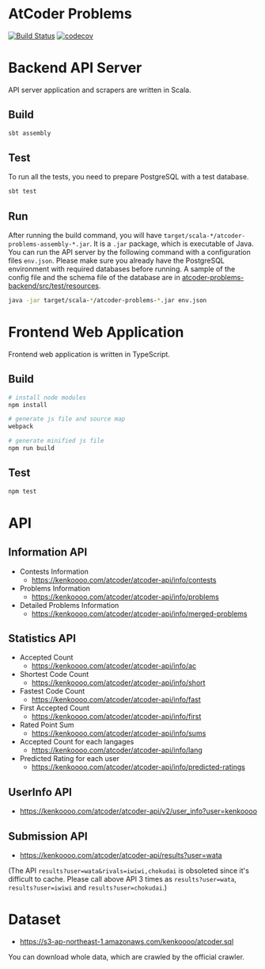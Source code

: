 # AtCoder Problems

[![Build Status](https://travis-ci.org/kenkoooo/AtCoderProblems.svg?branch=master)](https://travis-ci.org/kenkoooo/AtCoderProblems)
[![codecov](https://codecov.io/gh/kenkoooo/AtCoderProblems/branch/master/graph/badge.svg)](https://codecov.io/gh/kenkoooo/AtCoderProblems)

# Backend API Server

API server application and scrapers are written in Scala.

## Build

```bash
sbt assembly
```

## Test
To run all the tests, you need to prepare PostgreSQL with a test database.

```bash
sbt test
```

## Run 
After running the build command, you will have `target/scala-*/atcoder-problems-assembly-*.jar`. It is a `.jar` package, which is executable of Java. You can run the API server by the following command with a configuration files `env.json`. Please make sure you already have the PostgreSQL environment with required databases before running.
A sample of the config file and the schema file of the database are in [atcoder-problems-backend/src/test/resources](https://github.com/kenkoooo/AtCoderProblems/tree/master/atcoder-problems-backend/src/test/resources).
```bash
java -jar target/scala-*/atcoder-problems-*.jar env.json
```

# Frontend Web Application

Frontend web application is written in TypeScript.

## Build

```bash
# install node modules
npm install

# generate js file and source map
webpack

# generate minified js file
npm run build
```

## Test

```bash
npm test
```

# API

## Information API

- Contests Information
  - https://kenkoooo.com/atcoder/atcoder-api/info/contests
- Problems Information
  - https://kenkoooo.com/atcoder/atcoder-api/info/problems
- Detailed Problems Information
  - https://kenkoooo.com/atcoder/atcoder-api/info/merged-problems

## Statistics API

- Accepted Count
  - https://kenkoooo.com/atcoder/atcoder-api/info/ac
- Shortest Code Count
  - https://kenkoooo.com/atcoder/atcoder-api/info/short
- Fastest Code Count
  - https://kenkoooo.com/atcoder/atcoder-api/info/fast
- First Accepted Count
  - https://kenkoooo.com/atcoder/atcoder-api/info/first
- Rated Point Sum
  - https://kenkoooo.com/atcoder/atcoder-api/info/sums
- Accepted Count for each langages
  - https://kenkoooo.com/atcoder/atcoder-api/info/lang
- Predicted Rating for each user
  - https://kenkoooo.com/atcoder/atcoder-api/info/predicted-ratings

## UserInfo API
- https://kenkoooo.com/atcoder/atcoder-api/v2/user_info?user=kenkoooo

## Submission API
- https://kenkoooo.com/atcoder/atcoder-api/results?user=wata

(The API `results?user=wata&rivals=iwiwi,chokudai` is obsoleted since it's difficult to cache. Please call above API 3 times as `results?user=wata`, `results?user=iwiwi` and `results?user=chokudai`.)

# Dataset

- https://s3-ap-northeast-1.amazonaws.com/kenkoooo/atcoder.sql

You can download whole data, which are crawled by the official crawler.
